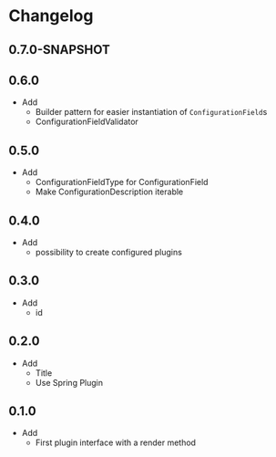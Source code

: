 # Changelog

## 0.7.0-SNAPSHOT

## 0.6.0

* Add
  * Builder pattern for easier instantiation
    of `ConfigurationField`s
  * ConfigurationFieldValidator

## 0.5.0

* Add
  * ConfigurationFieldType for ConfigurationField
  * Make ConfigurationDescription iterable

## 0.4.0

* Add
  * possibility to create configured plugins

## 0.3.0

* Add
  * id

## 0.2.0

* Add
  * Title
  * Use Spring Plugin


## 0.1.0

* Add
  * First plugin interface with a render method
